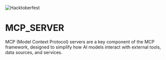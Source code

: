 ![Hacktoberfest](https://img.shields.io/badge/Hacktoberfest-2025-blueviolet?style=for-the-badge)
# MCP_SERVER
MCP (Model Context Protocol) servers are a key component of the MCP framework, designed to simplify how AI models interact with external tools, data sources, and services. 
